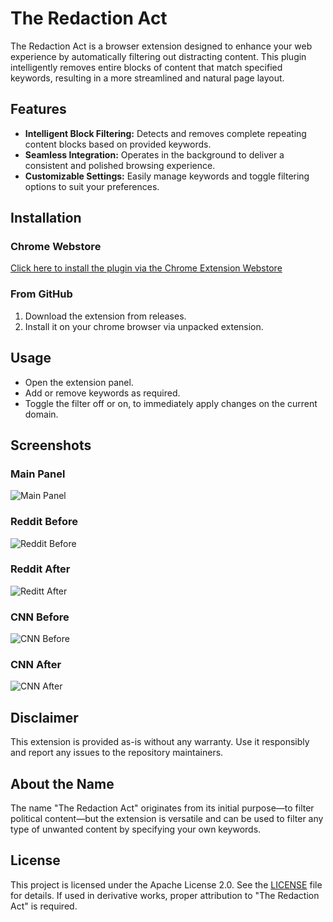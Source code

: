 # The Redaction Act

The Redaction Act is a browser extension designed to enhance your web experience by automatically filtering out distracting content. This plugin intelligently removes entire blocks of content that match specified keywords, resulting in a more streamlined and natural page layout.

## Features

- **Intelligent Block Filtering:** Detects and removes complete repeating content blocks based on provided keywords.
- **Seamless Integration:** Operates in the background to deliver a consistent and polished browsing experience.
- **Customizable Settings:** Easily manage keywords and toggle filtering options to suit your preferences.

## Installation

### Chrome Webstore
[Click here to install the plugin via the Chrome Extension Webstore](https://chromewebstore.google.com/detail/the-redaction-act/kmefhhleokinmkeglppeebgfkbnmjhjn?authuser=0&hl=en)

### From GitHub

1. Download the extension from releases.
2. Install it on your chrome browser via unpacked extension.

## Usage

- Open the extension panel.
- Add or remove keywords as required.
- Toggle the filter off or on, to immediately apply changes on the current domain.

## Screenshots
### Main Panel
![Main Panel](https://github.com/a904guy/The-Redaction-Act/blob/main/media/MainPanel.png)

### Reddit Before
![Reddit Before](https://github.com/a904guy/The-Redaction-Act/blob/main/media/Screenshot-Before.png)
### Reddit After
![Reditt After](https://github.com/a904guy/The-Redaction-Act/blob/main/media/Screenshot-After.png)

### CNN Before
![CNN Before](https://github.com/a904guy/The-Redaction-Act/blob/main/media/Screenshot-CNN-Before.png)
### CNN After
![CNN After](https://github.com/a904guy/The-Redaction-Act/blob/main/media/Screenshot-CNN-After.png)

## Disclaimer

This extension is provided as-is without any warranty. Use it responsibly and report any issues to the repository maintainers.

## About the Name

The name "The Redaction Act" originates from its initial purpose—to filter political content—but the extension is versatile and can be used to filter any type of unwanted content by specifying your own keywords.

## License

This project is licensed under the Apache License 2.0. See the [LICENSE](LICENSE) file for details.
If used in derivative works, proper attribution to "The Redaction Act" is required.
